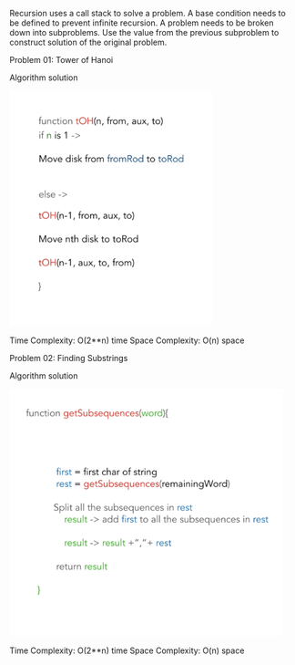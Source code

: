Recursion uses a call stack to solve a problem. A base condition needs to be defined to prevent infinite recursion. A problem needs to be broken down into subproblems. Use the value from the previous subproblem to construct solution of the original problem. 

Problem 01: Tower of Hanoi

Algorithm solution

![tower of hanoi](../Images/toh.png)

Time Complexity: O(2**n) time
Space Complexity: O(n) space

Problem 02: Finding Substrings

Algorithm solution

![finding substrings](../Images/findsubstring.png)

Time Complexity: O(2**n) time
Space Complexity: O(n) space